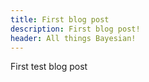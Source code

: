 ```yaml
---
title: First blog post
description: First blog post!
header: All things Bayesian!
---
```

First test blog post
